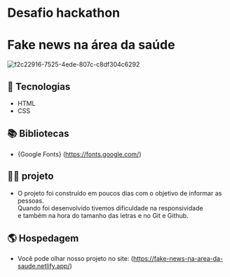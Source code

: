 # Desafio hackathon
# Fake news na área da saúde


![f2c22916-7525-4ede-807c-c8df304c6292](https://user-images.githubusercontent.com/102835801/164996764-b7ed32ec-cd88-46b4-baa1-597571386a02.jpg)

## 🚀 Tecnologias

- HTML
- CSS

## 📚 Bibliotecas

- {Google Fonts} (https://fonts.google.com/)

## 🧑‍💻 projeto
 - O projeto foi construído em poucos dias com o objetivo de informar as 
 pessoas.<br>Quando foi desenvolvido tivemos dificuldade na responsividade <br>
 e também na hora do tamanho das letras e no Git e Github.
 
## 🌎 Hospedagem
 - Você pode olhar nosso projeto no site: (https://fake-news-na-area-da-saude.netlify.app/)
  


